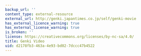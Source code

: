 ```yaml
---
backup_url: ''
content_type: external-resource
external_url: http://genki.japantimes.co.jp/self/genki-movie
has_external_licence_warning: true
has_external_license_warning: true
is_broken: ''
license: https://creativecommons.org/licenses/by-nc-sa/4.0/
title: Genki Video
uid: d2178fb3-463a-4e93-bd02-7dccc47b4522
---
```

